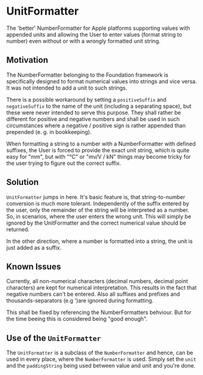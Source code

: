 # UnitFormatter

The 'better' NumberFormatter for Apple platforms supporting values with appended units and
allowing the User to enter values (format string to number) even without or with a 
wrongly formatted unit string.



## Motivation

The NumberFormatter belonging to the Foundation framework is specifically designed to 
format numerical values into strings and vice versa. It was not intended to add a 
unit to such strings.

There is a possible workaround by setting a `positiveSuffix` and `negativeSuffix` to
the name of the unit (including a separating space), but these were never intended
to serve this purpose. They shall rather be different for positive and negative numbers
and shall be used in such circumstances where a negative / positive sign is rather 
appended than prepended (e. g. in bookkeeping).

When formatting a string to a number with a NumberFormatter with defined suffixes, the
User is forced to provide the exact unit string, which is quite easy for "mm", but with
"°C" or "mv/V / kN" things may become tricky for the user trying to figure out the correct
suffix.



## Solution

``UnitFormatter`` jumps in here. It's basic feature is, that string-to-number conversion
is much more tolerant. Independently of the suffix entered by the user, only the remainder
of the string will be interpreted as a number. So, in scenarios, where the user enters the
wrong unit. This will simply be ignored by the UnitFormatter and the correct numerical
value should be returned.

In the other direction, where a number is formatted into a string, the unit is just added as
a suffix.



## Known Issues
Currently, all non-numerical characters (decimal numbers, decimal point characters) are kept 
for numerical interpretation. This results in the fact that negative numbers can't be entered.
Also all suffixes and prefixes and thousands-separators (e.g ')are ignored during formatting.

This shall be fixed by referencing the NumberFormatters behviour. But for the time beeing this
is considered being "good enough".



## Use of the ``UnitFormatter``

The ``UnitFormatter`` is a subclass of the ``NumberFormatter`` and hence, can be used in 
every place, where the ``NumberFormatter`` is used. Simply set the `unit` and the
`paddingString` being used between value and unit and you're done.  



